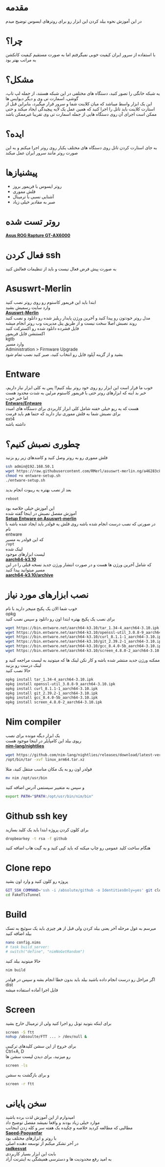# مقدمه
در این آموزش نحوه بیلد کردن این ابزار رو برای روترهای ایسوس توضیح میدم  
# چرا؟
با استفاده از سرور ایران کیفیت خوبی نمیگرفتم اما به صورت مستقیم کیفیت کانکشن به مراتب بهتر بود  
# مشکل؟
یه شبکه خانگی را تصور کنید، دستگاه های مختلفی در این شبکه هستند، از جمله لپ تاپ، گوشی، اسمارت تی وی و دیگر دیوایس ها  
این یک ابزار واسط میباشد که میان کلاینت شما و سرور قرار میگیرد، بنابراین قبل از استارت کلاینت باید تانل را اجرا کنید که همین عمل یک لایه پیچیدگی ایجاد میکند و حتی ممکن است اجرای آن روی دستگاه هایی از جمله اسمارت تی وی تقریبا غیرممکن باشد
# ایده؟
به جای استارت کردن تانل روی دستگاه های مختلف یکبار روی روتر اجرا میکنم و به این صورت روتر مانند سرور ایران عمل میکند
# پیشنیازها
- روتر ایسوس با فریمور بروز
- فلش مموری
- آشنایی نسبی با ترمینال
- صبر به مقادیر خیلی زیاد
# روتر تست شده
[**Asus ROG Rapture GT-AX6000**](https://rog.asus.com/us/networking/rog-rapture-gt-ax6000-model)
# فعال کردن ssh
به صورت پیش فرض فعال نیست و باید از تنظیمات فعالش کنید
# Asuswrt-Merlin
ابتدا باید این فریمور کاستوم رو روی روتر نصب کنید  
وارد سایت رسمیش بشید  
[**Asuswrt-Merlin**](https://www.asuswrt-merlin.net)  
مدل روتر خودتون رو پیدا کنید و آخرین ورژن پایدار ریلیز شده رو دانلود و نصب کنید  
روند نصبش اصلا سخت نیست و از طریق پنل مدیریت وب روتر انجام میشه  
فایل فشرده دانلود شده رو اکسترکت کنید  
اکستنشن فایل فریمور  
kgtb  
وارد مسیر  
Administration > Firmware Upgrade  
بشید و از گزینه آپلود فایل رو انتخاب کنید، صبر کنید نصب تمام شود
# Entware
خوب ما قرار است این ابزار رو روی خود روتر بیلد کنیم!! پس به کلی ابزار نیاز داریم، خبر بد اینه که ابزارهای روتر حتی با فریمور کاستوم مرلین به شدت محدود هست  
اما خبر خوب  
[**Entware/Entware**](https://github.com/Entware/Entware)  
هست که یه رپو خیلی خفنه شامل کلی ابزار کاربردی برای دستگاه های امبدد  
برای نصبش شما به فلش مموری نیاز دارید که حتما هم باید فرمت  
ext4  
داشته باشه  
# چطوری نصبش کنیم؟
فلش مموری رو به روتر وصل کنید و کامندهای زیر رو بزنید  
```bash
ssh admin@192.168.50.1
wget https://raw.githubusercontent.com/RMerl/asuswrt-merlin.ng/a46283c8cbf2cdd62d8bda231c7a79f5a2d3b889/release/src/router/others/entware-setup.sh
chmod +x entware-setup.sh
./entware-setup.sh
```
بعد از نصب بهتره یه ریبوت انجام بدید  
```bash
reboot
```
این آموزش خیلی خلاصه بود  
آموزش مفصل نصبش در اینجا گفته شده  
[**Setup Entware on Asuswrt-merlin**](https://gist.github.com/1951FDG/3cada1211df8a59a95a8a71db6310299)  
در صورتی که نصب درست انجام شده باشه روی فلش یه فولدر باید ایجاد شده باشه با نام  
entware  
که این فولدر به مسیر  
`/opt`  
لینک شده  
لیست ابزارهای موجود  
[**aarch64-k3.10**](https://bin.entware.net/aarch64-k3.10)  
که شامل آخرین ورژن ها هست و در صورت انتشار ورژن جدید نسخه قبلی را در این مسیر میتوانید پیدا کنید  
[**aarch64-k3.10/archive**](https://bin.entware.net/aarch64-k3.10/archive)  
# نصب ابزارهای مورد نیاز
خوب شما الان یک پکیج منیجر دارید با نام  
opkg  
برای نصب یک پکیج بهتره ابتدا اون رو دانلود و سپس نصب کنید  
```bash
wget https://bin.entware.net/aarch64-k3.10/tar_1.34-4_aarch64-3.10.ipk
wget https://bin.entware.net/aarch64-k3.10/openssl-util_3.0.8-9_aarch64-3.10.ipk
wget https://bin.entware.net/aarch64-k3.10/curl_8.1.1-1_aarch64-3.10.ipk
wget https://bin.entware.net/aarch64-k3.10/git_2.39.2-1_aarch64-3.10.ipk
wget https://bin.entware.net/aarch64-k3.10/gcc_8.4.0-5b_aarch64-3.10.ipk
wget https://bin.entware.net/aarch64-k3.10/screen_4.8.0-2_aarch64-3.10.ipk
```
ممکنه ورژن جدید منتشر شده باشه و کار نکن لینک ها که میتونید به لیست مراجعه کنید و لینک درست رو بزنید  
حالا نصب کنید  
```bash
opkg install tar_1.34-4_aarch64-3.10.ipk
opkg install openssl-util_3.0.8-9_aarch64-3.10.ipk
opkg install curl_8.1.1-1_aarch64-3.10.ipk
opkg install git_2.39.2-1_aarch64-3.10.ipk
opkg install gcc_8.4.0-5b_aarch64-3.10.ipk
opkg install screen_4.8.0-2_aarch64-3.10.ipk
```
# Nim compiler
یک ابزار دیگه مونده برای نصب  
رپوی بیلد این کامپایلر در اینجا موجود هست  
[**nim-lang/nightlies**](https://github.com/nim-lang/nightlies/releases)  
```bash
wget https://github.com/nim-lang/nightlies/releases/download/latest-version-1-6/linux_arm64.tar.xz
/opt/bin/tar -xvf linux_arm64.tar.xz
```
فولدر اون رو به یک مکان مناسب منتقل کنید، مثلا  
```bash
mv nim /opt/usr/bin
```
و سپس به متغییر سیستمی آدرس اضافه کنید  
```bash
export PATH="$PATH:/opt/usr/bin/nim/bin"
```
# Github ssh key
برای کلون کردن پروژه ابتدا باید یک کلید بسازید  
```bash
dropbearkey -t rsa -f github
```
هنگام ساخت کلید عمومی رو چاپ میکنه که باید کپی کنید و به گیت هاب اضافه کنید
# Clone repo
پروژه رو کلون کنید و وارد اون بشید  
```bash
GIT_SSH_COMMAND='ssh -i /absolute/github -o IdentitiesOnly=yes' git clone git@github.com:radkesvat/FakeTlsTunnel.git
cd FakeTlsTunnel
```

# Build
میرسم به غول مرحله آخر یعنی بیلد کردن ولی قبل از هر چیزی باید یک سوئیچ به تسک بیلد اضافه کنید  
```bash
nano config.nims
# task build_server:
# switch("define", "nimNoGetRandom")
```
حالا میتونید بیلد کنید
```bash
nim build
```
اگر مراحل رو درست انجام داده باشید بیلد باید بدون خطا انجام بشه و سپس در فولدر
dist  
فایل اجرا آماده استفاده میشه
# Screen
برای اینکه بتونید تونل رو اجرا کنید ولی از ترمینال خارج بشید  
```bash
screen -S ftt
nohup /absoulte/FTT ... > /dev/null &
```
برای خروج از این سشن کلیدهای ترکیبی  
Ctrl+A, D  
رو میزنید، برای دیدن لیست سشن ها
```bash
screen -ls
```
و برای بازگشت به سشن  
```bash
screen -r ftt
```
# سخن پایانی
امیدوارم از این آموزش لذت برده باشید  
موارد خیلی زیاد بودند و واقعا نمیشد مفصل توضیح داد  
مطالبی که مطالعه کردید خلاصه و چکیده یک هفته سر و کله زدن اینجانب  
[**Saeed-Pooyanfar**](http://github.com/Saeed-Pooyanfar)  
با روتر و ابزارهای مختلف بود  
در آخر تشکر میکنم از توسعه دهنده اصلی  
[**radkesvat**](https://github.com/radkesvat)  
بابت این ابزار بسیار کاربردی  
به امید رفع محدودیت ها و دسترسی همیشگی به اینترنت آزاد
